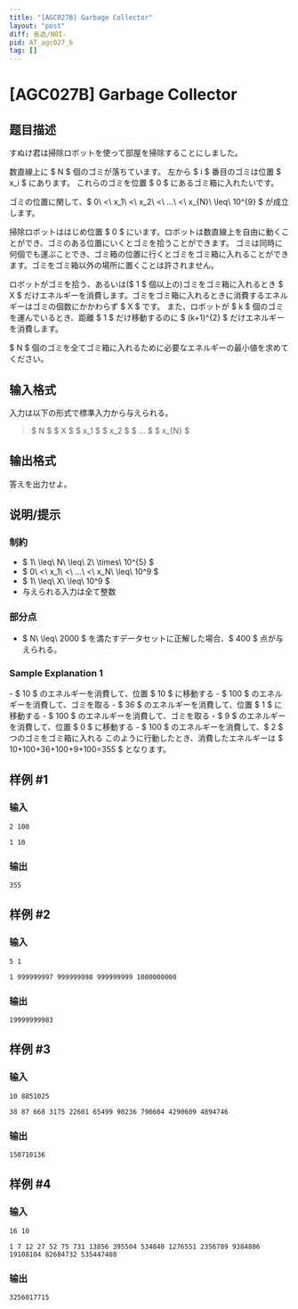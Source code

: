 ```yaml
---
title: "[AGC027B] Garbage Collector"
layout: "post"
diff: 省选/NOI-
pid: AT_agc027_b
tag: []
---
```


# [AGC027B] Garbage Collector

## 题目描述

[problemUrl]: https://atcoder.jp/contests/agc027/tasks/agc027_b

すぬけ君は掃除ロボットを使って部屋を掃除することにしました。

数直線上に $ N $ 個のゴミが落ちています。 左から $ i $ 番目のゴミは位置 $ x_i $ にあります。 これらのゴミを位置 $ 0 $ にあるゴミ箱に入れたいです。

ゴミの位置に関して、$ 0\ <\ x_1\ <\ x_2\ <\ ...\ <\ x_{N}\ \leq\ 10^{9} $ が成立します。

掃除ロボットははじめ位置 $ 0 $ にいます。ロボットは数直線上を自由に動くことができ、ゴミのある位置にいくとゴミを拾うことができます。 ゴミは同時に何個でも運ぶことでき、ゴミ箱の位置に行くとゴミをゴミ箱に入れることができます。ゴミをゴミ箱以外の場所に置くことは許されません。

ロボットがゴミを拾う、あるいは($ 1 $ 個以上の)ゴミをゴミ箱に入れるとき $ X $ だけエネルギーを消費します。ゴミをゴミ箱に入れるときに消費するエネルギーはゴミの個数にかかわらず $ X $ です。 また、ロボットが $ k $ 個のゴミを運んでいるとき、距離 $ 1 $ だけ移動するのに $ (k+1)^{2} $ だけエネルギーを消費します。

$ N $ 個のゴミを全てゴミ箱に入れるために必要なエネルギーの最小値を求めてください。

## 输入格式

入力は以下の形式で標準入力から与えられる。

> $ N $ $ X $ $ x_1 $ $ x_2 $ $ ... $ $ x_{N} $

## 输出格式

答えを出力せよ。

## 说明/提示

### 制約

- $ 1\ \leq\ N\ \leq\ 2\ \times\ 10^{5} $
- $ 0\ <\ x_1\ <\ ...\ <\ x_N\ \leq\ 10^9 $
- $ 1\ \leq\ X\ \leq\ 10^9 $
- 与えられる入力は全て整数

### 部分点

- $ N\ \leq\ 2000 $ を満たすデータセットに正解した場合、$ 400 $ 点が与えられる。

### Sample Explanation 1

\- $ 10 $ のエネルギーを消費して、位置 $ 10 $ に移動する - $ 100 $ のエネルギーを消費して、ゴミを取る - $ 36 $ のエネルギーを消費して、位置 $ 1 $ に移動する - $ 100 $ のエネルギーを消費して、ゴミを取る - $ 9 $ のエネルギーを消費して、位置 $ 0 $ に移動する - $ 100 $ のエネルギーを消費して、$ 2 $ つのゴミをゴミ箱に入れる このように行動したとき、消費したエネルギーは $ 10+100+36+100+9+100=355 $ となります。

## 样例 #1

### 输入

```
2 100
1 10
```

### 输出

```
355
```

## 样例 #2

### 输入

```
5 1
1 999999997 999999998 999999999 1000000000
```

### 输出

```
19999999983
```

## 样例 #3

### 输入

```
10 8851025
38 87 668 3175 22601 65499 90236 790604 4290609 4894746
```

### 输出

```
150710136
```

## 样例 #4

### 输入

```
16 10
1 7 12 27 52 75 731 13856 395504 534840 1276551 2356789 9384806 19108104 82684732 535447408
```

### 输出

```
3256017715
```

